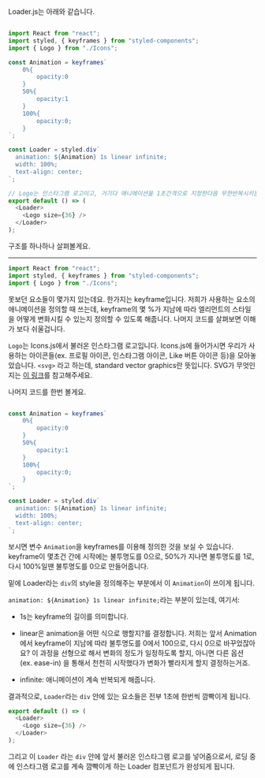 Loader.js는 아래와 같습니다.

```js

import React from "react";
import styled, { keyframes } from "styled-components";
import { Logo } from "./Icons";

const Animation = keyframes`
    0%{
        opacity:0
    }
    50%{
        opacity:1
    }
    100%{
        opacity:0;
    }
`;

const Loader = styled.div`
  animation: ${Animation} 1s linear infinite;
  width: 100%;
  text-align: center;
`;

// Logo는 인스타그램 로고이고, 거기다 애니메이션을 1초간격으로 지정한다음 무한반복시키는 단순한 loader입니다.
export default () => (
  <Loader>
    <Logo size={36} />
  </Loader>
);
```

구조를 하나하나 살펴볼게요.

---
```js
import React from "react";
import styled, { keyframes } from "styled-components";
import { Logo } from "./Icons";
```


못보던 요소들이 몇가지 있는데요. 한가지는 keyframe입니다. 저희가 사용하는 요소의 애니메이션을 정의할 때 쓰는데, keyframe의 몇 %가 지남에 따라 엘리먼트의 스타일을 어떻게 변화시킬 수 있는지 정의할 수 있도록 해줍니다. 나머지 코드를 살펴보면 이해가 보다 쉬울겁니다.


`Logo`는 Icons.js에서 불러온 인스타그램 로고입니다. Icons.js에 들어가시면 우리가 사용하는 아이콘들(ex. 프로필 아이콘, 인스타그램 아이콘, Like 버튼 아이콘 등)을 모아놓았습니다. `<svg>` 라고 하는데, standard vector graphics란 뜻입니다. SVG가 무엇인지는 [이 링크](https://datadesign-ybigta.github.io/slides/2017-d3study/ch3/index.html)를 참고해주세요.


나머지 코드를 한번 볼게요.

```js

const Animation = keyframes`
    0%{
        opacity:0
    }
    50%{
        opacity:1
    }
    100%{
        opacity:0;
    }
`;

const Loader = styled.div`
  animation: ${Animation} 1s linear infinite;
  width: 100%;
  text-align: center;
`;
```

보시면 변수 `Animation`을 keyframes를 이용해 정의한 것을 보실 수 있습니다. keyframe이 몇초건 간에 시작에는 불투명도를 0으로, 50%가 지나면 불투명도를 1로, 다시 100%일땐 불투명도를 0으로 만들어줍니다.


밑에 Loader라는 `div`의 style을 정의해주는 부분에서 이 `Animation`이 쓰이게 됩니다. 


`animation: ${Animation} 1s linear infinite;`라는 부분이 있는데, 여기서:


- 1s는 keyframe의 길이를 의미합니다.


- linear은 animation을 어떤 식으로 행할지?를 결정합니다. 저희는 앞서 Animation에서 keyframe이 지남에 따라 불투명도를 0에서 100으로, 다시 0으로 바꾸었잖아요? 이 과정을 선형으로 해서 변화의 정도가 일정하도록 할지, 아니면 다른 옵션 (ex. ease-in) 을 통해서 천천히 시작했다가 변화가 빨라지게 할지 결정하는거죠.


- infinite: 애니메이션이 계속 반복되게 해줍니다.


결과적으로, `Loader`라는 `div` 안에 있는 요소들은 전부 1초에 한번씩 깜빡이게 됩니다.


```js
export default () => (
  <Loader>
    <Logo size={36} />
  </Loader>
);
```

그리고 이 `Loader` 라는 `div` 안에 앞서 불러온 인스타그램 로고를 넣어줌으로서, 로딩 중에 인스타그램 로고를 계속 깜빡이게 하는 Loader 컴포넌트가 완성되게 됩니다.